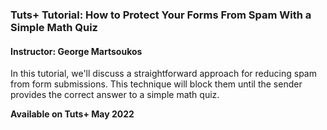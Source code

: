 ### Tuts+ Tutorial: How to Protect Your Forms From Spam With a Simple Math Quiz

#### Instructor: George Martsoukos

In this tutorial, we'll discuss a straightforward approach for reducing spam from form submissions. This technique will block them until the sender provides the correct answer to a simple math quiz.

**Available on Tuts+ May 2022**
